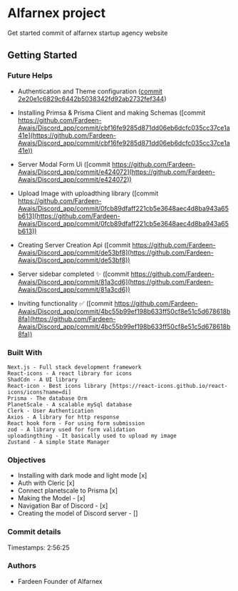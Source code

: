# Alfarnex project
Get started commit of alfarnex startup agency website

## Getting Started

### Future Helps 

- Authentication and Theme configuration ([commit 2e20e1c6829c6442b5038342fd92ab2732fef344](https://github.com/Fardeen-Awais/Discord_app/commit/2e20e1c6829c6442b5038342fd92ab2732fef344))

- Installing Primsa & Prisma Client and making Schemas ([commit https://github.com/Fardeen-Awais/Discord_app/commit/cbf16fe9285d871dd06eb6dcfc035cc37ce1a41e](https://github.com/Fardeen-Awais/Discord_app/commit/cbf16fe9285d871dd06eb6dcfc035cc37ce1a41e))

- Server Modal Form Ui ([commit https://github.com/Fardeen-Awais/Discord_app/commit/e424072](https://github.com/Fardeen-Awais/Discord_app/commit/e424072))

- Upload Image with uploadthing library ([commit https://github.com/Fardeen-Awais/Discord_app/commit/0fcb89dfaff221cb5e3648aec4d8ba943a65b613](https://github.com/Fardeen-Awais/Discord_app/commit/0fcb89dfaff221cb5e3648aec4d8ba943a65b613))

- Creating Server Creation Api ([commit https://github.com/Fardeen-Awais/Discord_app/commit/de53bf8](https://github.com/Fardeen-Awais/Discord_app/commit/de53bf8))
   
- Server sidebar completed ✨ ([commit https://github.com/Fardeen-Awais/Discord_app/commit/81a3cd6](https://github.com/Fardeen-Awais/Discord_app/commit/81a3cd6))

- Inviting functionality ✅ ([commit https://github.com/Fardeen-Awais/Discord_app/commit/4bc55b99ef198b633ff50cf8e51c5d678618b8fa](https://github.com/Fardeen-Awais/Discord_app/commit/4bc55b99ef198b633ff50cf8e51c5d678618b8fa))


### Built With 

    Next.js - Full stack development framework 
    React-icons - A react library for icons
    ShadCdn - A UI library
    React-icon - Best icons library [https://react-icons.github.io/react-icons/icons?name=di]
    Prisma - The database Orm
    PlanetScale - A scalable mySql database
    Clerk - User Authentication 
    Axios - A library for http response
    React hook form - For using form submission
    zod - A library used for form validation 
    uploadingthing - It basically used to upload my image
    Zustand - A simple State Manager

### Objectives 

- Installing with dark mode and light mode [x]
- Auth with Cleric [x]
- Connect planetscale to Prisma [x]
- Making the Model - [x]
- Navigation Bar of Discord - [x]
- Creating the model of Discord server - []

### Commit details

Timestamps: 2:56:25

### Authors
- Fardeen Founder of Alfarnex


